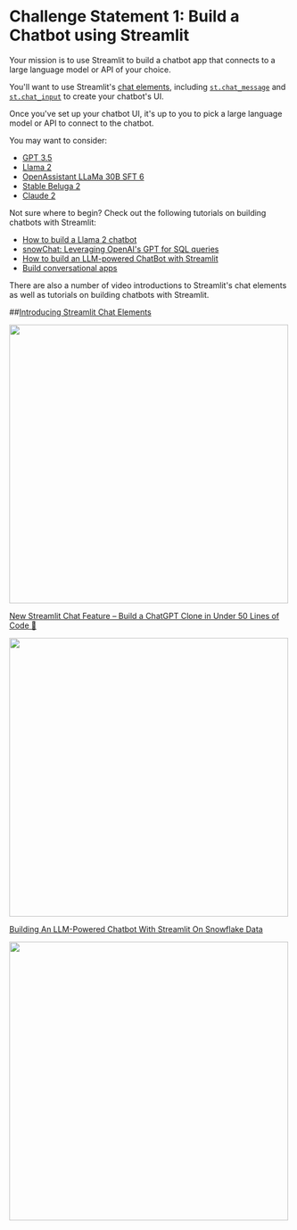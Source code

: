 # Challenge Statement 1: Build a Chatbot using Streamlit

Your mission is to use Streamlit to build a chatbot app that connects to a large language model or API of your choice.

You'll want to use Streamlit's [chat elements](https://docs.streamlit.io/library/api-reference/chat), including [`st.chat_message`](https://docs.streamlit.io/library/api-reference/chat/st.chat_message) and [`st.chat_input`](https://docs.streamlit.io/library/api-reference/chat/st.chat_input) to create your chatbot's UI.

Once you've set up your chatbot UI, it's up to you to pick a large language model or API to connect to the chatbot.

You may want to consider:
- [GPT 3.5](https://platform.openai.com/docs/models/gpt-3-5)
- [Llama 2](https://ai.meta.com/llama/)
- [OpenAssistant LLaMa 30B SFT 6](https://huggingface.co/OpenAssistant/oasst-sft-6-llama-30b-xor)
- [Stable Beluga 2](https://huggingface.co/stabilityai/StableBeluga2)
- [Claude 2](https://www.anthropic.com/index/claude-2)

Not sure where to begin? Check out the following tutorials on building chatbots with Streamlit:
- [How to build a Llama 2 chatbot](https://blog.streamlit.io/how-to-build-a-llama-2-chatbot/)
- [snowChat: Leveraging OpenAI's GPT for SQL queries](https://blog.streamlit.io/snowchat-leveraging-openais-gpt-for-sql-queries/)
- [How to build an LLM-powered ChatBot with Streamlit](https://blog.streamlit.io/how-to-build-an-llm-powered-chatbot-with-streamlit/)
- [Build conversational apps](https://docs.streamlit.io/knowledge-base/tutorials/build-conversational-apps)

There are also a number of video introductions to Streamlit's chat elements as well as tutorials on building chatbots with Streamlit.

##[Introducing Streamlit Chat Elements](https://www.youtube.com/watch?v=4sPnOqeUDmk)

<img src="https://img.youtube.com/vi/4sPnOqeUDmk/hqdefault.jpg" width="500">

[New Streamlit Chat Feature – Build a ChatGPT Clone in Under 50 Lines of Code 🤯](https://www.youtube.com/watch?v=sBhK-2K9bUc)

<img src="https://img.youtube.com/vi/sBhK-2K9bUc/hqdefault.jpg" width="500">

[Building An LLM-Powered Chatbot With Streamlit On Snowflake Data](https://www.youtube.com/watch?v=3WH1DHBf2WQ)

<img src="https://img.youtube.com/vi/3WH1DHBf2WQ/hqdefault.jpg" width="500">
